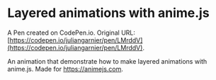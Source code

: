 # Layered animations with anime.js

A Pen created on CodePen.io. Original URL: [https://codepen.io/juliangarnier/pen/LMrddV](https://codepen.io/juliangarnier/pen/LMrddV).

An animation that demonstrate how to make layered animations with anime.js. Made for https://animejs.com.
